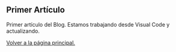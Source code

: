 ## Primer Artículo

Primer artículo del Blog. Estamos trabajando desde Visual Code y actualizando.
  
[Volver a la página principal.](https://joseramongg.github.io/web)  



